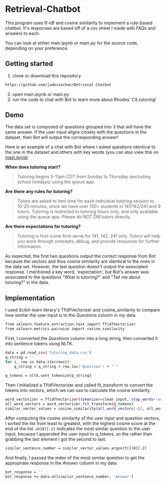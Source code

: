 # Retrieval-Chatbot

This program uses tf-idf and cosine similarity to implement a rule-based chatbot. It's responses are based off of a csv sheet I made with FAQs and answers to each.

You can look at either main.ipynb or main.py for the source code, depending on your preference.

## Getting started
1. clone or download this repository
```sh
https://github.com/jadessechan/Retrieval-Chatbot
```
2. open main.ipynb or main.py
3. run the code to chat with Bot to learn more about Rhodes' CS tutoring!

## Demo
The data set is composed of questions grouped into 3 that will have the same answer. If the user input aligns closely with the questions in the dataset, then
Bot will output the corresponding answer!

Here is an example of a chat with Bot where I asked questions identical to the one in the dataset and others with key words (you can also view this on [main.ipynb](https://github.com/jadessechan/Retrieval-Chatbot/blob/master/main.ipynb):

**When does tutoring start?**<br />
>Tutoring begins 5-11pm CDT from Sunday to Thursday (excluding school holidays) using the queue app.<br />

**Are there any rules for tutoring?**<br />
>Tutors are asked to limit time for each individual tutoring session to 10-20 minutes, since we have over 150+ students in 141/142/241 and 9 tutors. Tutoring is restricted to tutoring hours only, and only available using the queue app. Please do NOT DM tutors directly.<br />

**Are there expectations for tutoring?**<br />
>Tutoring is first-come first-serve for 141, 142, 241 only. Tutors will help you work through concepts, debug, and provide resources for further information.<br />

As expected, the first two questions output the correct response from Bot because the vectors and thus cosine similarity are identical to the ones in the data set. However, the last question doesn't output the associated response. I mentioned a key word, 'expectation', but Bot's answer was associated to the questions "What is tutoring?" and "Tell me about tutoring?" in the data.

## Implementation
I used Scikit-learn library's TfidfVectorizer and cosine_similarity to compare how similar the user input is to the *Questions* column in my data.
```sh
from sklearn.feature_extraction.text import TfidfVectorizer
from sklearn.metrics.pairwise import cosine_similarity
```
First, I converted the *Questions* column into a long string, then converted it into sentence tokens using NLTK.
```sh
data = pd.read_csv('tutoring_data.csv')
q_string = ''
for i, row in data.iterrows():
    q_string = q_string + row.loc['Question'] + " "
    
q_tokens = nltk.sent_tokenize(q_string)
```
Then I initialized a TfidfVectorizer and called fit_transform to convert the tokens into vectors, which we can use to calculate the cosine similarity.
```sh
word_vectorizer = TfidfVectorizer(tokenizer=clean_input, stop_words='english')
all_word_vectors = word_vectorizer.fit_transform(q_tokens)
similar_vector_values = cosine_similarity(all_word_vectors[-1], all_word_vectors)
```
After computing the cosine similarity of the user input and question vectors, I sorted the list from least to greatest, with the highest cosine score at the end of the list. ```sh[0][-2]``` indicates the most similar question to the user input, because I appended the user input to q_tokens, so the rather than grabbing the last element I got the second to last.
```sh
similar_sentence_number = similar_vector_values.argsort()[0][-2]
```
And finally, I passed the index of the most similar question to get the appropriate response in the *Answer* column in my data.
```sh
bot_response = ''
bot_response += data.at[similar_sentence_number, 'Answer']
```

